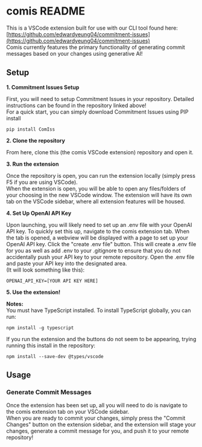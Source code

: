 # comis README

This is a VSCode extension built for use with our CLI tool found here: [https://github.com/edwardyeung04/commitment-issues](https://github.com/edwardyeung04/commitment-issues)  
Comis currently features the primary functionality of generating commit messages based on your changes using generative AI!  

## Setup
**1. Commitment Issues Setup**  

First, you will need to setup Commitment Issues in your repository. Detailed instructions can be found in the repository linked above!  
For a quick start, you can simply download Commitment Issues using PIP install
```
pip install ComIss
```  

**2. Clone the repository**  

From here, clone this (the comis VSCode extension) repository and open it.  

**3. Run the extension**  

Once the repository is open, you can run the extension locally (simply press F5 if you are using VSCode).  
When the extension is open, you will be able to open any files/folders of your choosing in the new VSCode window. The extension will have its own tab on the VSCode sidebar, where all extension features will be housed.

**4. Set Up OpenAI API Key**  

Upon launching, you will likely need to set up an .env file with your OpenAI API key. To quickly set this up, navigate to the comis extension tab.
When the tab is opened, a webview will be displayed with a page to set up your OpenAI API key. Click the "create .env file" button.
This will create a .env file for you as well as add .env to your .gitignore to ensure that you do not accidentally push your API key to your remote repository.
Open the .env file and paste your API key into the designated area.  
(It will look something like this):
```
OPENAI_API_KEY=[YOUR API KEY HERE]
```  

**5. Use the extension!**  

**Notes:**  
You must have TypeScript installed. To install TypeScript globally, you can run:
``` 
npm install -g typescript
```


If you run the extension and the buttons do not seem to be appearing, trying running this install in the repository:
```
npm install --save-dev @types/vscode
```

## Usage
### Generate Commit Messages
Once the extension has been set up, all you will need to do is navigate to the comis extension tab on your VSCode sidebar.  
When you are ready to commit your changes, simply press the "Commit Changes" button on the extension sidebar, and the extension will stage your changes, generate a commit message for you, and push it to your remote repository!


